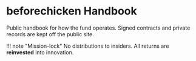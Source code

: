 # beforechicken Handbook

Public handbook for how the fund operates. Signed contracts and private records are kept off the public site.

!!! note "Mission-lock"
    No distributions to insiders. All returns are **reinvested** into innovation.
